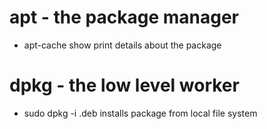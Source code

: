 # apt - the package manager

- apt-cache show <package> print details about the package

# dpkg - the low level worker

- sudo dpkg -i <package>.deb installs package from local file system
